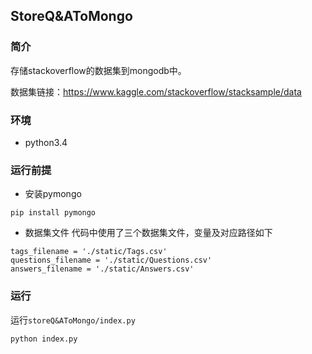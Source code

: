 ## StoreQ&AToMongo

### 简介
存储stackoverflow的数据集到mongodb中。

数据集链接：https://www.kaggle.com/stackoverflow/stacksample/data

### 环境
- python3.4

### 运行前提
- 安装pymongo
```
pip install pymongo
```
- 数据集文件
代码中使用了三个数据集文件，变量及对应路径如下
```
tags_filename = './static/Tags.csv'
questions_filename = './static/Questions.csv'
answers_filename = './static/Answers.csv'
```

### 运行
运行`storeQ&AToMongo/index.py`
```
python index.py
```
